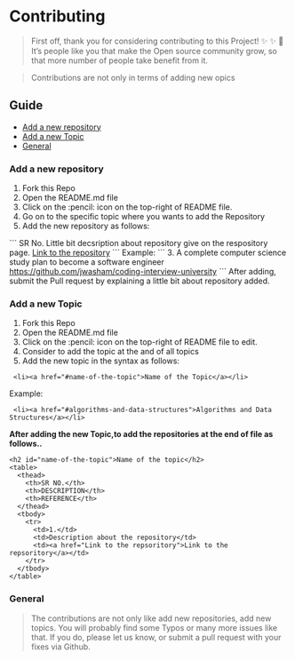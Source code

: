 # Contributing

>First off, thank you for considering contributing to this Project! :sparkles: :sparkles: :dizzy: It’s people like you that make the Open source community grow, so that more number of people take benefit from it. 

>Contributions are not only in terms of adding new opics

## Guide

<ul>
  <li><a href="#new-repo">Add a new repository</a></li>
  <li><a href="#new-topic">Add a new Topic </a></li>
  <li><a href="#general">General</a></li>
</ul>

<h3 id="new-repo">Add a new repository</h3>

<ol>
    <li> Fork this Repo </li>
    <li> Open the README.md file</li>
    <li> Click on the :pencil: icon on the top-right of README file. </li>
    <li> Go on to the specific topic where you wants to add the Repository</li>
    <li> Add the new repository as follows: </li>
</ol>
```
<tr>
    <td>SR No.</td>
    <td>Little bit decsription about repository give on the respository page.</td>
    <td><a href="Link to the repository">Link to the repository</a></td>
</tr>
```
Example:
```
<tr>
    <td>3.</td>
    <td>A complete computer science study plan to become a software engineer</td>
    <td><a href="https://github.com/jwasham/coding-interview-university">https://github.com/jwasham/coding-interview-university</a></td>
</tr>
```
After adding, submit the Pull request by explaining a little bit about repository added.

<h3 id="new-topic">Add a new Topic</h3>

<ol>
    <li> Fork this Repo </li>
    <li> Open the README.md file</li>
    <li> Click on the :pencil: icon on the top-right of README file to edit. </li>
    <li> Consider to add the topic at the and of all topics </li>
    <li> Add the new topic in the syntax as follows: </li>
</ol>

```
 <li><a href="#name-of-the-topic">Name of the Topic</a></li>
```
Example:
```
 <li><a href="#algorithms-and-data-structures">Algorithms and Data Structures</a></li>
```
    
**After adding the new Topic,to add the repositories at the end of file as follows..**
```
<h2 id="name-of-the-topic">Name of the topic</h2>
<table>
  <thead>
    <th>SR NO.</th>
    <th>DESCRIPTION</th>
    <th>REFERENCE</th>
  </thead>
  <tbody>
    <tr>
      <td>1.</td>
      <td>Description about the repository</td>
      <td><a href="Link to the repsoritory">Link to the repsoritory</a></td>
    </tr>
  </tbody>
</table>
```
<h3 id="general">General</h3>

> The contributions are not only like add new repositories, add new topics. You will probably find some Typos or many more issues like that. If you do, please let us know, or submit a pull request with your fixes via Github.